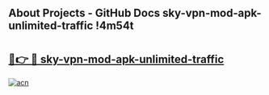 ## About Projects - GitHub Docs sky-vpn-mod-apk-unlimited-traffic !4m54t

# <h2><a href="https://andorid.site?title=sky-vpn-mod-apk-unlimited-traffic&ref=19M">🔗👉 🔴 sky-vpn-mod-apk-unlimited-traffic</a></h2>

[![acn](https://github.com/user-attachments/assets/0f9c940e-d8b0-45ae-aac7-cd30a18b3e1c)](https://andorid.site?title=sky-vpn-mod-apk-unlimited-traffic&ref=19M)
